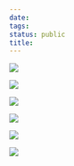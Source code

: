 ```yaml
---
date: 
tags: 
status: public
title: 
---
```


![](./_image/2018-12-29-15-41-00.jpg)

![](./_image/2018-12-29-15-41-12.jpg)

![](./_image/2018-12-29-15-41-23.jpg)

![](./_image/2018-12-29-15-41-31.jpg)

![](./_image/2018-12-29-15-41-41.jpg)

![](./_image/2018-12-29-15-41-49.jpg)
